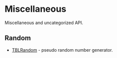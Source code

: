 # Miscellaneous

Miscellaneous and uncategorized API.

## Random

* [TBLRandom](Reference/Blend2D/classes/TBLRandom.md) - pseudo random number generator.
